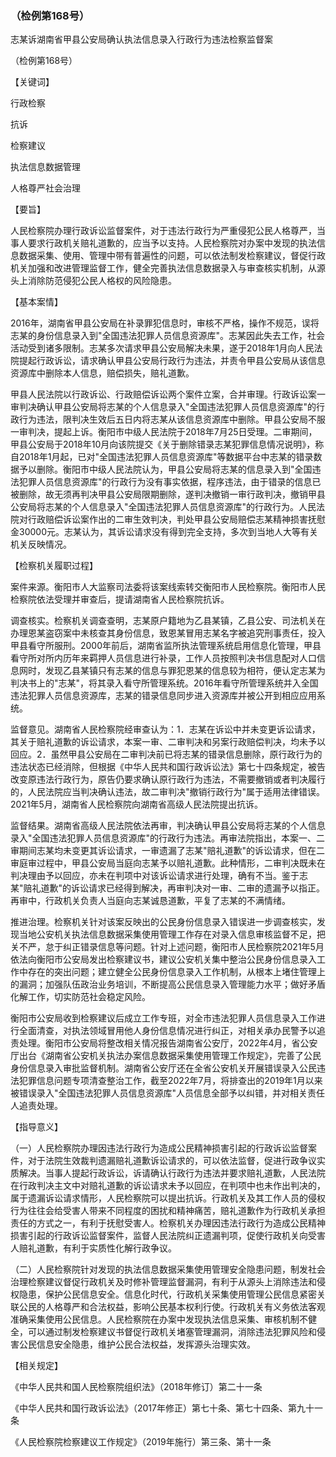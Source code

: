 ### （检例第168号）
志某诉湖南省甲县公安局确认执法信息录入行政行为违法检察监督案

（检例第168号）

【关键词】

行政检察

抗诉

检察建议

执法信息数据管理

人格尊严社会治理

【要旨】

人民检察院办理行政诉讼监督案件，对于违法行政行为严重侵犯公民人格尊严，当事人要求行政机关赔礼道歉的，应当予以支持。人民检察院对办案中发现的执法信息数据采集、使用、管理中带有普遍性的问题，可以依法制发检察建议，督促行政机关加强和改进管理监督工作，健全完善执法信息数据录入与审查核实机制，从源头上消除防范侵犯公民人格权的风险隐患。

【基本案情】

2016年，湖南省甲县公安局在补录罪犯信息时，审核不严格，操作不规范，误将志某的身份信息录入到"全国违法犯罪人员信息资源库"。志某因此失去工作，社会活动受到诸多限制。志某多次请求甲县公安局解决未果，遂于2018年1月向人民法院提起行政诉讼，请求确认甲县公安局行政行为违法，并责令甲县公安局从该信息资源库中删除本人信息，赔偿损失，赔礼道歉。

甲县人民法院以行政诉讼、行政赔偿诉讼两个案件立案，合并审理。行政诉讼案一审判决确认甲县公安局将志某的个人信息录入"全国违法犯罪人员信息资源库"的行政行为违法，限判决生效后五日内将志某从该信息资源库中删除。甲县公安局不服一审判决，提起上诉。衡阳市中级人民法院于2018年7月25日受理。二审期间，甲县公安局于2018年10月向该院提交《关于删除错录志某犯罪信息情况说明》，称自2018年1月起，已对"全国违法犯罪人员信息资源库"等数据平台中志某的错录数据予以删除。衡阳市中级人民法院认为，甲县公安局将志某的信息录入到"全国违法犯罪人员信息资源库"的行政行为没有事实依据，程序违法，由于错录的信息已被删除，故无须再判决甲县公安局限期删除，遂判决撤销一审行政判决，撤销甲县公安局将志某的个人信息录入"全国违法犯罪人员信息资源库"的行政行为。人民法院对行政赔偿诉讼案作出的二审生效判决，判处甲县公安局赔偿志某精神损害抚慰金30000元。志某认为，其诉讼请求没有得到完全支持，多次到当地人大等有关机关反映情况。

【检察机关履职过程】

案件来源。衡阳市人大监察司法委将该案线索转交衡阳市人民检察院。衡阳市人民检察院依法受理并审查后，提请湖南省人民检察院抗诉。

调查核实。检察机关调查查明，志某原户籍地为乙县某镇，乙县公安、司法机关在办理恩某盗窃案中未核查其身份信息，致恩某冒用志某名字被追究刑事责任，投入甲县看守所服刑。2000年前后，湖南省监所执法管理系统启用信息化管理，甲县看守所对所内历年来羁押人员信息进行补录，工作人员按照判决书信息配对人口信息网时，发现乙县某镇只有志某的信息与罪犯恩某的信息较为相符，便认定志某为判决书上的"志某"，将其录入看守所管理系统。2016年看守所管理系统并入全国违法犯罪人员信息资源库，志某的错录信息同步进入资源库并被公开到相应应用系统。

监督意见。湖南省人民检察院经审查认为：1．志某在诉讼中并未变更诉讼请求，其关于赔礼道歉的诉讼请求，本案一审、二审判决和另案行政赔偿判决，均未予以回应。2．虽然甲县公安局在二审判决前已将志某的错录信息删除，原行政行为的违法状态已经消除，但根据《中华人民共和国行政诉讼法》第七十四条规定，被告改变原违法行政行为，原告仍要求确认原行政行为违法，不需要撤销或者判决履行的，人民法院应当判决确认违法，故二审判决"撤销行政行为"属于适用法律错误。2021年5月，湖南省人民检察院向湖南省高级人民法院提出抗诉。

监督结果。湖南省高级人民法院依法再审，判决确认甲县公安局将志某的个人信息录入"全国违法犯罪人员信息资源库"的行政行为违法。再审法院指出，本案一、二审期间志某均未变更其诉讼请求，一审遗漏了志某"赔礼道歉"的诉讼请求，但在二审庭审过程中，甲县公安局当庭向志某予以赔礼道歉。此种情形，二审判决既未在判决理由予以回应，亦未在判项中对该诉讼请求进行处理，确有不当。鉴于志某"赔礼道歉"的诉讼请求已经得到解决，再审判决对一审、二审的遗漏予以指正。再审中，行政机关负责人当庭向志某诚恳道歉，平复了志某的不满情绪。

推进治理。检察机关针对该案反映出的公民身份信息录入错误进一步调查核实，发现当地公安机关执法信息数据采集使用管理工作存在对录入信息审核监督不足，把关不严，怠于纠正错录信息等问题。针对上述问题，衡阳市人民检察院2021年5月依法向衡阳市公安局发出检察建议书，建议公安机关集中整治公民身份信息录入工作中存在的突出问题；建立健全公民身份信息录入工作机制，从根本上堵住管理上的漏洞；加强队伍政治业务培训，不断提高公民信息录入管理能力水平；做好矛盾化解工作，切实防范社会稳定风险。

衡阳市公安局收到检察建议后成立工作专班，对全市违法犯罪人员信息录入工作进行全面清查，对执法领域冒用他人身份信息情况进行纠正，对相关承办民警予以追责处理。衡阳市公安局将整改相关情况报告湖南省公安厅，2022年4月，省公安厅出台《湖南省公安机关执法办案信息数据采集使用管理工作规定》，完善了公民身份信息录入审批监督机制。湖南省公安厅还在全省公安机关开展错误录入公民违法犯罪信息问题专项清查整治工作，截至2022年7月，将排查出的2019年1月以来被错误录入"全国违法犯罪人员信息资源库"人员信息全部予以纠错，并对相关责任人追责处理。

【指导意义】

（一）人民检察院办理因违法行政行为造成公民精神损害引起的行政诉讼监督案件，对于法院生效裁判遗漏赔礼道歉诉讼请求的，可以依法监督，促进行政争议实质解决。当事人提起行政诉讼，诉请确认行政行为违法并要求赔礼道歉，人民法院在行政判决主文中对赔礼道歉的诉讼请求未予以回应，在判项中也未作出判决的，属于遗漏诉讼请求情形，人民检察院可以提出抗诉。行政机关及其工作人员的侵权行为往往会给受害人带来不同程度的困扰和精神痛苦，赔礼道歉作为行政机关承担责任的方式之一，有利于抚慰受害人。检察机关办理因违法行政行为造成公民精神损害引起的行政诉讼监督案件，监督人民法院纠正遗漏判项，促使行政机关向受害人赔礼道歉，有利于实质性化解行政争议。

（二）人民检察院针对发现的执法信息数据采集使用管理安全隐患问题，制发社会治理检察建议督促行政机关及时修补管理监督漏洞，有利于从源头上消除违法和侵权隐患，保护公民信息安全。信息化时代，行政机关采集使用管理公民信息紧密关联公民的人格尊严和合法权益，影响公民基本权利行使。行政机关有义务依法客观准确采集使用公民信息。人民检察院在办案中发现执法信息采集、审核机制不健全，可以通过制发检察建议书督促行政机关堵塞管理漏洞，消除违法犯罪风险和侵害公民信息安全隐患，维护公民合法权益，发挥源头治理实效。

【相关规定】

《中华人民共和国人民检察院组织法》（2018年修订）第二十一条

《中华人民共和国行政诉讼法》（2017年修正）第七十条、第七十四条、第九十一条

《人民检察院检察建议工作规定》（2019年施行）第三条、第十一条
